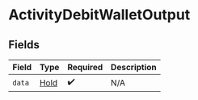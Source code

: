 # ActivityDebitWalletOutput


## Fields

| Field                               | Type                                | Required                            | Description                         |
| ----------------------------------- | ----------------------------------- | ----------------------------------- | ----------------------------------- |
| `data`                              | [Hold](../../models/shared/hold.md) | :heavy_check_mark:                  | N/A                                 |